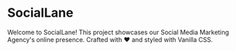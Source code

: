 # SocialLane
Welcome to SocialLane! This project showcases our Social Media Marketing Agency's online presence. Crafted with ❤️ and styled with Vanilla CSS.
